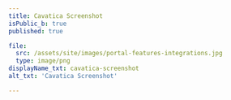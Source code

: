 ```yaml
---
title: Cavatica Screenshot
isPublic_b: true
published: true

file:
  src: /assets/site/images/portal-features-integrations.jpg
  type: image/png
displayName_txt: cavatica-screenshot
alt_txt: 'Cavatica Screenshot'

---
```

